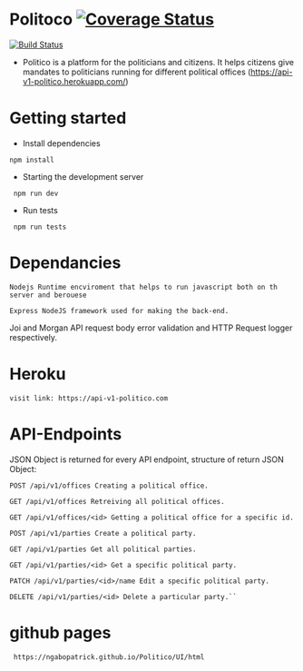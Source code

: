 # Politoco [![Coverage Status](https://coveralls.io/repos/github/ngabopatrick/Politico/badge.svg?branch=develop)](https://coveralls.io/github/ngabopatrick/Politico?branch=develop)

[![Build Status](https://travis-ci.com/ngabopatrick/Politico.svg?branch=develop)](https://travis-ci.com/ngabopatrick/Politico)

- Politico is a platform for the politicians and citizens. It helps citizens give mandates to politicians running for different political offices (https://api-v1-politico.herokuapp.com/)
# Getting started
- Install dependencies
```
npm install
```
- Starting the development server
```
 npm run dev
 ```
 - Run tests

 ```
  npm run tests
  ```
# Dependancies
```
Nodejs Runtime encviroment that helps to run javascript both on th server and berouese
```
```
Express NodeJS framework used for making the back-end.
```
Joi and Morgan API request body error validation and HTTP Request logger respectively.
# Heroku
 ```
 visit link: https://api-v1-politico.com
 ```
# API-Endpoints

JSON Object is returned for every API endpoint, structure of return JSON Object:
```
POST /api/v1/offices Creating a political office.

GET /api/v1/offices Retreiving all political offices.

GET /api/v1/offices/<id> Getting a political office for a specific id.

POST /api/v1/parties Create a political party.

GET /api/v1/parties Get all political parties.

GET /api/v1/parties/<id> Get a specific political party.

PATCH /api/v1/parties/<id>/name Edit a specific political party.

DELETE /api/v1/parties/<id> Delete a particular party.``

```
# github pages

```
 https://ngabopatrick.github.io/Politico/UI/html
 ```